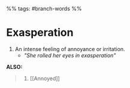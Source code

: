 %% tags: #branch-words %%
# Exasperation
1. An intense feeling of annoyance or irritation.
	- *"She rolled her eyes in exasperation"*


**ALSO:**
> 1. [[Annoyed]]